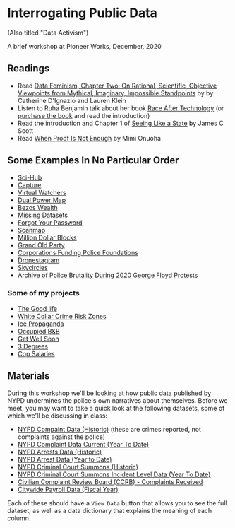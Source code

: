 # Interrogating Public Data

(Also titled "Data Activism")

A brief workshop at Pioneer Works, December, 2020

## Readings

* Read [Data Feminism, Chapter Two: On Rational, Scientific, Objective Viewpoints from Mythical, Imaginary, Impossible Standpoints](https://mitpressonpubpub.mitpress.mit.edu/pub/8tjbs2x5/release/2) by by Catherine D'Ignazio and Lauren Klein
* Listen to Ruha Benjamin talk about her book [Race After Technology](https://listen.datasociety.net/episodes/race-after-technology/transcript) (or [purchase the book](https://www.wiley.com/en-us/Race+After+Technology:+Abolitionist+Tools+for+the+New+Jim+Code-p-9781509526437) and read the introduction)
* Read the introduction and Chapter 1 of [Seeing Like a State](https://libcom.org/files/Seeing%20Like%20a%20State%20-%20James%20C.%20Scott.pdf) by James C Scott
* Read [When Proof Is Not Enough](https://fivethirtyeight.com/features/when-proof-is-not-enough/) by Mimi Onuoha

## Some Examples In No Particular Order

* [Sci-Hub](https://sci-hub.se/)
* [Capture](https://www.paolocirio.net/work/capture/)
* [Virtual Watchers](http://www.virtualwatchers.de/VW.html)
* [Dual Power Map](https://blacksocialists.us/dual-power-map)
* [Bezos Wealth](https://mkorostoff.github.io/1-pixel-wealth/)
* [Missing Datasets](https://mimionuoha.com/the-library-of-missing-datasets)
* [Forgot Your Password](https://arambartholl.com/forgot-your-password/)
* [Scanmap](https://scanmap.mobi/NY/)
* [Million Dollar Blocks](https://c4sr.columbia.edu/projects/million-dollar-blocks)
* [Grand Old Party](https://mepler.com/Grand-Old-Party)
* [Corporations Funding Police Foundations](https://littlesis.org/oligrapher/5200-corporations-funding-police-foundations)
* [Dronestagram](https://jamesbridle.com/works/dronestagram)
* [Skycircles](https://skycircl.es/donate/)
* [Archive of Police Brutality During 2020 George Floyd Protests](https://github.com/2020PB/police-brutality)

### Some of my projects

* [The Good life](https://lav.io/projects/the-good-life-enron-simulator/)
* [White Collar Crime Risk Zones](https://lav.io/projects/white-collar-crime-risk-zones/)
* [Ice Propaganda](https://lav.io/projects/ice-propaganda-videos/)
* [Occupied B&B](https://lav.io/occupied_bnb/)
* [Get Well Soon](https://lav.io/projects/get-well-soon/)
* [3 Degrees](https://lav.io/projects/3-degrees-of-separation/)
* [Cop Salaries](https://twitter.com/sam_lavigne/status/1270716267876343808)

## Materials

During this workshop we'll be looking at how public data published by NYPD undermines the police's own narratives about themselves. Before we meet, you may want to take a quick look at the following datasets, some of which we'll be discussing in class:

* [NYPD Compaint Data (Historic)](https://data.cityofnewyork.us/Public-Safety/NYPD-Complaint-Data-Historic/qgea-i56i) (these are crimes reported, not complaints against the police)
* [NYPD Complaint Data Current (Year To Date)](https://data.cityofnewyork.us/Public-Safety/NYPD-Complaint-Data-Current-Year-To-Date-/5uac-w243)
* [NYPD Arrests Data (Historic)](https://data.cityofnewyork.us/Public-Safety/NYPD-Arrests-Data-Historic-/8h9b-rp9u)
* [NYPD Arrest Data (Year to Date)](https://data.cityofnewyork.us/Public-Safety/NYPD-Arrest-Data-Year-to-Date-/uip8-fykc)
* [NYPD Criminal Court Summons (Historic)](https://data.cityofnewyork.us/Public-Safety/NYPD-Criminal-Court-Summons-Historic-/sv2w-rv3k)
* [NYPD Criminal Court Summons Incident Level Data (Year To Date)](https://data.cityofnewyork.us/Public-Safety/NYPD-Criminal-Court-Summons-Incident-Level-Data-Ye/mv4k-y93f)
* [Civilian Complaint Review Board (CCRB) - Complaints Received](https://data.cityofnewyork.us/Public-Safety/Civilian-Complaint-Review-Board-CCRB-Complaints-Re/63nx-cpi9)
* [Citywide Payroll Data (Fiscal Year)](https://data.cityofnewyork.us/City-Government/Citywide-Payroll-Data-Fiscal-Year-/k397-673e)

Each of these should have a `View Data` button that allows you to see the full dataset, as well as a data dictionary that explains the meaning of each column.
